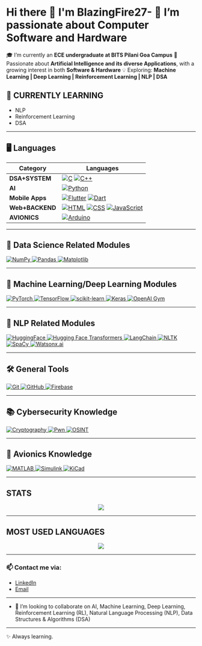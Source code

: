 # Hi there 👋 I'm BlazingFire27- 👀 I’m passionate about Computer Software and Hardware

🎓 I’m currently an **ECE undergraduate at BITS Pilani Goa Campus** 🤖 Passionate about **Artificial Intelligence and its diverse Applications**, with a growing interest in both **Software & Hardware** 💡 Exploring: **Machine Learning | Deep Learning | Reinforcement Learning | NLP | DSA**

## 🌱 CURRENTLY LEARNING
- NLP
- Reinforcement Learning
- DSA

---------
## 🖥️ **Languages**

| Category | Languages |
|---|---|
| **DSA+SYSTEM** | <a href="https://www.cprogramming.com/" target="_blank"><img src="https://img.shields.io/badge/-C-A8B9CC?style=flat&logo=c&logoColor=white" alt="C"/></a> <a href="https://www.cplusplus.com/" target="_blank"><img src="https://img.shields.io/badge/-C++-00599C?style=flat&logo=c%2B%2B&logoColor=white" alt="C++"/></a> |
| **AI** | <a href="https://www.python.org" target="_blank"><img src="https://img.shields.io/badge/-Python-3776AB?style=flat&logo=python&logoColor=white" alt="Python"/></a> |
| **Mobile Apps** | <a href="https://flutter.dev" target="_blank"><img src="https://img.shields.io/badge/-Flutter-02569B?style=flat&logo=flutter&logoColor=white" alt="Flutter"/></a> <a href="https://dart.dev" target="_blank"><img src="https://img.shields.io/badge/Dart-0175C2?style=flat&logo=dart&logoColor=white" alt="Dart"/></a> |
| **Web+BACKEND** | <a href="https://developer.mozilla.org/en-US/docs/Web/HTML" target="_blank"><img src="https://img.shields.io/badge/-HTML-E34F26?style=flat&logo=html5&logoColor=white" alt="HTML"/></a> <a href="https://developer.mozilla.org/en-US/docs/Web/CSS" target="_blank"><img src="https://img.shields.io/badge/-CSS-1572B6?style=flat&logo=css3&logoColor=white" alt="CSS"/></a> <a href="https://developer.mozilla.org/en-US/docs/Web/JavaScript" target="_blank"><img src="https://img.shields.io/badge/JavaScript-F7DF1E?style=flat&logo=javascript&logoColor=black" alt="JavaScript"/></a> |
| **AVIONICS** | <a href="https://www.arduino.cc/" target="_blank"><img src="https://img.shields.io/badge/Arduino-00979D?style=flat&logo=arduino&logoColor=white" alt="Arduino"/></a> |

---
## 🔎  **Data Science Related Modules**

<p align="left">  
  <a href="https://numpy.org/" target="_blank">
    <img src="https://img.shields.io/badge/-NumPy-013243?style=flat&logo=numpy&logoColor=white" alt="NumPy"/>
  </a>
  <a href="https://pandas.pydata.org/" target="_blank">
    <img src="https://img.shields.io/badge/-Pandas-150458?style=flat&logo=pandas&logoColor=white" alt="Pandas"/>
  </a>
  <a href="https://matplotlib.org/" target="_blank">
    <img src="https://img.shields.io/badge/-Matplotlib-003B57?style=flat&logo=matplotlib&logoColor=white" alt="Matplotlib"/>
  </a>
</p>

---
## 🤖 **Machine Learning/Deep Learning Modules**

<p align="left">
  <a href="https://pytorch.org/" target="_blank">
    <img src="https://img.shields.io/badge/-PyTorch-EE4C2C?style=flat&logo=pytorch&logoColor=white" alt="PyTorch"/>
  </a>
  <a href="https://www.tensorflow.org/" target="_blank">
    <img src="https://img.shields.io/badge/-TensorFlow-FF6F00?style=flat&logo=tensorflow&logoColor=white" alt="TensorFlow"/>
  </a>
  <a href="https://scikit-learn.org/" target="_blank">
    <img src="https://img.shields.io/badge/-scikit--learn-F7931E?style=flat&logo=scikit-learn&logoColor=white" alt="scikit-learn"/>
  </a>
  <a href="https://keras.io/" target="_blank">
    <img src="https://img.shields.io/badge/-Keras-D00000?style=flat&logo=keras&logoColor=white" alt="Keras"/>
  </a>
  <a href="https://gym.openai.com/" target="_blank">
    <img src="https://img.shields.io/badge/-OpenAI%20Gym-0A0A0A?style=flat&logo=openai&logoColor=white" alt="OpenAI Gym"/>
  </a>
</p>

---

## 🤖 **NLP Related Modules**
<p align="left">
  <a href="https://huggingface.co/" target="_blank">
    <img src="https://img.shields.io/badge/-HuggingFace-FF3C00?style=flat&logo=huggingface&logoColor=white" alt="HuggingFace"/>
  </a>
  <a href="https://huggingface.co/docs/transformers/index" target="_blank">
    <img src="https://img.shields.io/badge/Transformers-FFD21E?style=flat&logo=huggingface&logoColor=black" alt="Hugging Face Transformers"/>
  </a>
  <a href="https://www.langchain.com/" target="_blank">
    <img src="https://img.shields.io/badge/-LangChain-000000?style=flat&logo=langchain&logoColor=white" alt="LangChain"/>
  </a>
  <a href="https://www.nltk.org/" target="_blank">
    <img src="https://img.shields.io/badge/-NLTK-CC0000?style=flat&logo=nltk&logoColor=white" alt="NLTK"/>
  </a>
  <a href="https://spacy.io/" target="_blank">
    <img src="https://img.shields.io/badge/-SpaCy-000000?style=flat&logo=spaCy&logoColor=white" alt="SpaCy"/>
  </a>
  <a href="https://www.ibm.com/watsonx/watsonx-ai" target="_blank">
    <img src="https://img.shields.io/badge/watsonx.ai-0530AD?style=flat&logo=ibm&logoColor=white" alt="Watsonx.ai"/>
  </a>
</p>

---

## 🛠️ **General Tools**

<p align="left">
  <a href="https://git-scm.com/" target="_blank">
    <img src="https://img.shields.io/badge/-Git-F05032?style=flat&logo=git&logoColor=white" alt="Git"/>
  </a>
  <a href="https://github.com/" target="_blank">
    <img src="https://img.shields.io/badge/-GitHub-181717?style=flat&logo=github&logoColor=white" alt="GitHub"/>
  </a>
  <a href="https://firebase.google.com/" target="_blank">
    <img src="https://img.shields.io/badge/-Firebase-FFCA28?style=flat&logo=firebase&logoColor=white" alt="Firebase"/>
  </a>
</p>

---

## 📚 **Cybersecurity Knowledge**

<p align="left">
  <a href="https://en.wikipedia.org/wiki/Cryptography" target="_blank">
    <img src="https://img.shields.io/badge/-Cryptography-000000?style=flat&logo=keybase&logoColor=white" alt="Cryptography"/>
  </a>
  <a href="https://en.wikipedia.org/wiki/Computer_security" target="_blank">
    <img src="https://img.shields.io/badge/-Pwn-00FF00?style=flat&logo=security&logoColor=white" alt="Pwn"/>
  </a>
  <a href="https://en.wikipedia.org/wiki/Open_source_intelligence" target="_blank">
    <img src="https://img.shields.io/badge/-OSINT-0000FF?style=flat&logo=searchengin&logoColor=white" alt="OSINT"/>
  </a>
</p>

---

## 🚀  **Avionics Knowledge**
<p align="left">
  <a href="https://www.mathworks.com/products/matlab.html" target="_blank">
    <img src="https://img.shields.io/badge/MATLAB-0076A8?style=flat&logo=mathworks&logoColor=white" alt="MATLAB"/>
  </a>
  <a href="https://www.mathworks.com/products/simulink.html" target="_blank">
    <img src="https://img.shields.io/badge/Simulink-0076A8?style=flat&logo=mathworks&logoColor=white" alt="Simulink"/>
  </a>
  <a href="https://www.kicad.org/" target="_blank">
    <img src="https://img.shields.io/badge/KiCad-314165?style=flat&logo=kicad&logoColor=white" alt="KiCad"/>
  </a>
</p>

---------

## **STATS**
<p align="center">
  <img src="https://github-readme-stats.vercel.app/api?username=BlazingFire27&show_icons=true&theme=tokyonight&include_all_commits=true&count_private=true"/>
</p>

---------

## **MOST USED LANGUAGES**
<p align="center">
  <img src="https://github-readme-stats.vercel.app/api/top-langs/?username=BlazingFire27&langs_count=8&theme=tokyonight"/>
</p>

---------

### 📫 Contact me via:
- [LinkedIn](https://www.linkedin.com/in/vaiebhav-shreevarshan-r-47b400326/)
- [Email](mailto:vaiebhav2007@gmail.com)

---------

- 💞️ I’m looking to collaborate on AI, Machine Learning, Deep Learning, Reinforcement Learning (RL), Natural Language Processing (NLP), Data Structures & Algorithms (DSA)

---------

✨ Always learning.
